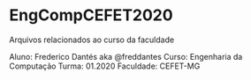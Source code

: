 # EngCompCEFET2020
Arquivos relacionados ao curso da faculdade

Aluno: Frederico Dantés aka @freddantes
Curso: Engenharia da Computação
Turma: 01.2020
Faculdade: CEFET-MG 
